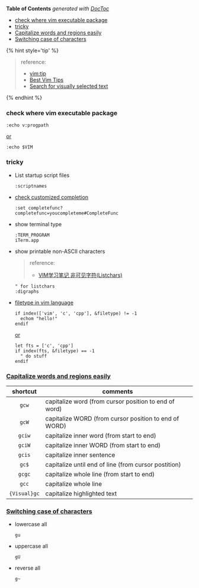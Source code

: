 <!-- START doctoc generated TOC please keep comment here to allow auto update -->
<!-- DON'T EDIT THIS SECTION, INSTEAD RE-RUN doctoc TO UPDATE -->
**Table of Contents**  *generated with [DocToc](https://github.com/thlorenz/doctoc)*

- [check where vim executable package](#check-where-vim-executable-package)
- [tricky](#tricky)
- [Capitalize words and regions easily](#capitalize-words-and-regions-easily)
- [Switching case of characters](#switching-case-of-characters)

<!-- END doctoc generated TOC please keep comment here to allow auto update -->

{% hint style='tip' %}
> reference:
> - [vim:tip](https://vim.fandom.com/wiki/Category:VimTip)
> - [Best Vim Tips](https://vim.fandom.com/wiki/Best_Vim_Tips)
> - [Search for visually selected text](https://vim.fandom.com/wiki/Search_for_visually_selected_text)

{% endhint %}


### check where vim executable package
```vim
:echo v:progpath
```

[or](https://stackoverflow.com/a/48858718/2940319)
  ```vim
  :echo $VIM
  ```

### tricky
- List startup script files
  ```vim
  :scriptnames
  ```

- [check customized completion](https://github.com/xavierd/clang_complete/issues/452#issuecomment-139872204)
  ```vim
  :set completefunc?
  completefunc=youcompleteme#CompleteFunc
  ```

- show terminal type
  ```vim
  :TERM_PROGRAM
  iTerm.app
  ```

- show printable non-ASCII characters
  > reference:
  > - [VIM学习笔记 非可见字符(Listchars)](https://zhuanlan.zhihu.com/p/25801800)

  ```vim
  " for listchars
  :digraphs
  ```

- [filetype in vim language](https://stackoverflow.com/a/63255521/2940319)
  ```vim
  if index(['vim', 'c', 'cpp'], &filetype) != -1
    echom "hello!"
  endif
  ```

  [or](https://stackoverflow.com/a/29407473/2940319)
  ```vim
  let fts = ['c', 'cpp']
  if index(fts, &filetype) == -1
    " do stuff
  endif
  ```

### [Capitalize words and regions easily](https://vim.fandom.com/wiki/Capitalize_words_and_regions_easily)
|   shortcut   | comments                                              |
|:------------:|-------------------------------------------------------|
|     `gcw`    | capitalize word (from cursor position to end of word) |
|     `gcW`    | capitalize WORD (from cursor position to end of WORD) |
|    `gciw`    | capitalize inner word (from start to end)             |
|    `gciW`    | capitalize inner WORD (from start to end)             |
|    `gcis`    | capitalize inner sentence                             |
|     `gc$`    | capitalize until end of line (from cursor postition)  |
|    `gcgc`    | capitalize whole line (from start to end)             |
|     `gcc`    | capitalize whole line                                 |
| `{Visual}gc` | capitalize highlighted text                           |

### [Switching case of characters](https://vim.fandom.com/wiki/Switching_case_of_characters)
- lowercase all
  ```vim
  gu
  ```
- uppercase all
  ```vim
  gU
  ```
- reverse all
  ```vim
  g~
  ```
